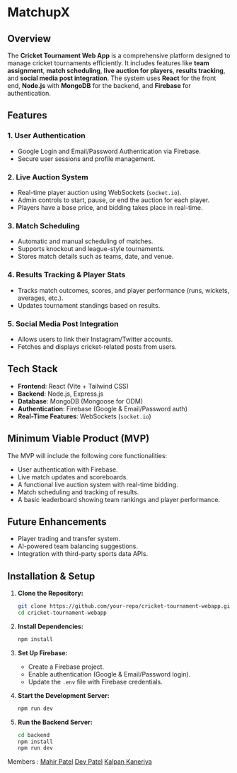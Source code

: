 # MatchupX
## Overview
The **Cricket Tournament Web App** is a comprehensive platform designed to manage cricket tournaments efficiently. It includes features like **team assignment**, **match scheduling**, **live auction for players**, **results tracking**, and **social media post integration**. The system uses **React** for the front end, **Node.js** with **MongoDB** for the backend, and **Firebase** for authentication.

## Features
### 1. User Authentication
- Google Login and Email/Password Authentication via Firebase.
- Secure user sessions and profile management.

### 2. Live Auction System
- Real-time player auction using WebSockets (`socket.io`).
- Admin controls to start, pause, or end the auction for each player.
- Players have a base price, and bidding takes place in real-time.

### 3. Match Scheduling
- Automatic and manual scheduling of matches.
- Supports knockout and league-style tournaments.
- Stores match details such as teams, date, and venue.

### 4. Results Tracking & Player Stats
- Tracks match outcomes, scores, and player performance (runs, wickets, averages, etc.).
- Updates tournament standings based on results.

### 5. Social Media Post Integration
- Allows users to link their Instagram/Twitter accounts.
- Fetches and displays cricket-related posts from users.

## Tech Stack
- **Frontend**: React (Vite + Tailwind CSS)
- **Backend**: Node.js, Express.js
- **Database**: MongoDB (Mongoose for ODM)
- **Authentication**: Firebase (Google & Email/Password auth)
- **Real-Time Features**: WebSockets (`socket.io`)

## Minimum Viable Product (MVP)
The MVP will include the following core functionalities:
- User authentication with Firebase.
- Live match updates and scoreboards.
- A functional live auction system with real-time bidding.
- Match scheduling and tracking of results.
- A basic leaderboard showing team rankings and player performance.

## Future Enhancements
- Player trading and transfer system.
- AI-powered team balancing suggestions.
- Integration with third-party sports data APIs.

## Installation & Setup
1. **Clone the Repository:**
   ```bash
   git clone https://github.com/your-repo/cricket-tournament-webapp.git
   cd cricket-tournament-webapp
   ```

2. **Install Dependencies:**
   ```bash
   npm install
   ```

3. **Set Up Firebase:**
   - Create a Firebase project.
   - Enable authentication (Google & Email/Password login).
   - Update the `.env` file with Firebase credentials.

4. **Start the Development Server:**
   ```bash
   npm run dev
   ```

5. **Run the Backend Server:**
   ```bash
   cd backend
   npm install
   npm run dev
   ```

Members : 
[Mahir Patel](https://github.com/MahirPatel2005)
[Dev Patel](https://github.com/Dev2139)
[Kalpan Kaneriya](https://github.com/Kalpan2007)



